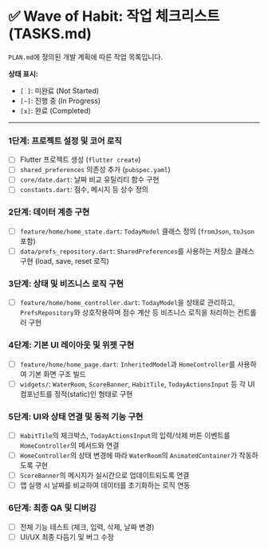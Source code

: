 # ✅ Wave of Habit: 작업 체크리스트 (TASKS.md)

`PLAN.md`에 정의된 개발 계획에 따른 작업 목록입니다.

**상태 표시:**
- `[ ]`: 미완료 (Not Started)
- `[~]`: 진행 중 (In Progress)
- `[x]`: 완료 (Completed)

---

### 1단계: 프로젝트 설정 및 코어 로직

- [ ] Flutter 프로젝트 생성 (`flutter create`)
- [ ] `shared_preferences` 의존성 추가 (`pubspec.yaml`)
- [ ] `core/date.dart`: 날짜 비교 유틸리티 함수 구현
- [ ] `constants.dart`: 점수, 메시지 등 상수 정의

### 2단계: 데이터 계층 구현

- [ ] `feature/home/home_state.dart`: `TodayModel` 클래스 정의 (`fromJson`, `toJson` 포함)
- [ ] `data/prefs_repository.dart`: `SharedPreferences`를 사용하는 저장소 클래스 구현 (load, save, reset 로직)

### 3단계: 상태 및 비즈니스 로직 구현

- [ ] `feature/home/home_controller.dart`: `TodayModel`을 상태로 관리하고, `PrefsRepository`와 상호작용하며 점수 계산 등 비즈니스 로직을 처리하는 컨트롤러 구현

### 4단계: 기본 UI 레이아웃 및 위젯 구현

- [ ] `feature/home/home_page.dart`: `InheritedModel`과 `HomeController`를 사용하여 기본 화면 구조 빌드
- [ ] `widgets/`: `WaterRoom`, `ScoreBanner`, `HabitTile`, `TodayActionsInput` 등 각 UI 컴포넌트를 정적(static)인 형태로 구현

### 5단계: UI와 상태 연결 및 동적 기능 구현

- [ ] `HabitTile`의 체크박스, `TodayActionsInput`의 입력/삭제 버튼 이벤트를 `HomeController`의 메서드와 연결
- [ ] `HomeController`의 상태 변경에 따라 `WaterRoom`의 `AnimatedContainer`가 작동하도록 구현
- [ ] `ScoreBanner`의 메시지가 실시간으로 업데이트되도록 연결
- [ ] 앱 실행 시 날짜를 비교하여 데이터를 초기화하는 로직 연동

### 6단계: 최종 QA 및 디버깅

- [ ] 전체 기능 테스트 (체크, 입력, 삭제, 날짜 변경)
- [ ] UI/UX 최종 다듬기 및 버그 수정
